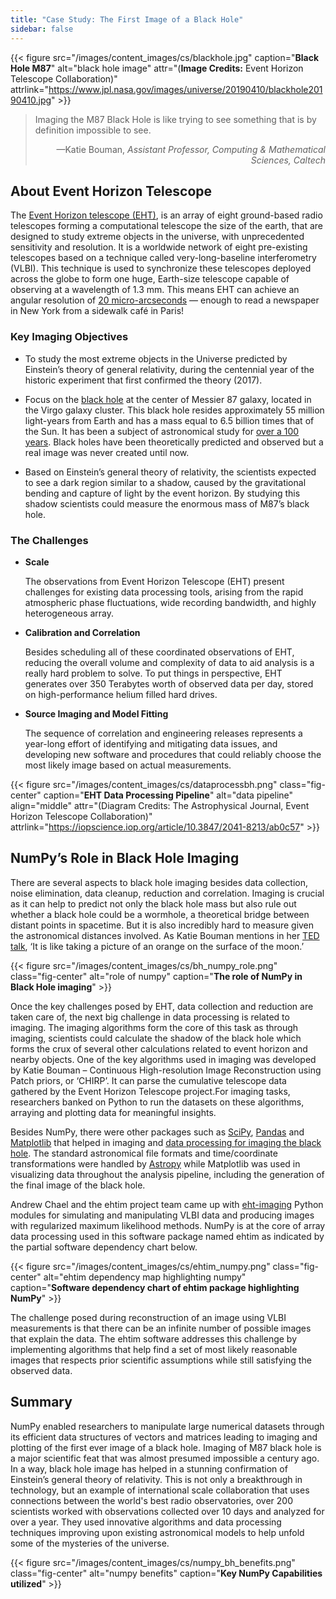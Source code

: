 ```yaml
---
title: "Case Study: The First Image of a Black Hole"
sidebar: false
---
```


{{< figure src="/images/content_images/cs/blackhole.jpg" caption="**Black Hole M87**" alt="black hole image" attr="(**Image Credits:** Event Horizon Telescope Collaboration)" attrlink="https://www.jpl.nasa.gov/images/universe/20190410/blackhole20190410.jpg" >}}

<blockquote cite="https://www.youtube.com/watch?v=BIvezCVcsYs">
    <p>Imaging the M87 Black Hole is like trying to see something that is by definition impossible to see.</p>
    <footer align="right">—Katie Bouman, <cite>Assistant Professor, Computing & Mathematical Sciences, Caltech</cite></footer>
</blockquote>

## About Event Horizon Telescope

The [Event Horizon telescope (EHT)](https://eventhorizontelescope.org), is an array of eight ground-based radio telescopes forming a computational telescope the size of the earth, that are designed to study extreme objects in the universe, with unprecedented sensitivity and resolution.  It is a worldwide network of eight pre-existing telescopes based on a technique called very-long-baseline interferometry (VLBI). This technique is used to synchronize these telescopes deployed across the globe to form one huge, Earth-size telescope capable of observing at a wavelength of 1.3 mm. This means EHT can achieve an angular resolution of [20 micro-arcseconds](https://eventhorizontelescope.org/press-release-april-10-2019-astronomers-capture-first-image-black-hole) — enough to read a newspaper in New York from a sidewalk café in Paris! 

### Key Imaging Objectives

* To study the most extreme objects in the Universe predicted by Einstein’s theory of general relativity, during the centennial year of the historic experiment that first confirmed the theory (2017).

* Focus on the [black hole](https://solarsystem.nasa.gov/resources/2319/first-image-of-a-black-hole/) at the center of Messier 87 galaxy, located in the Virgo galaxy cluster. This black hole resides approximately 55 million light-years from Earth and has a mass equal  to 6.5 billion times that of the Sun. It has been a subject of astronomical study for [over a 100 years](https://www.jpl.nasa.gov/news/news.php?feature=7385). Black holes have been theoretically predicted and observed but a real image was never created until now.

* Based on Einstein’s general theory of relativity, the scientists expected to see a dark region similar to a shadow, caused by the gravitational bending and capture of light by the event horizon. By studying this shadow scientists could measure the enormous mass of M87’s black hole. 

### The Challenges 

* **Scale**

    The observations from Event Horizon Telescope (EHT) present challenges for existing data processing tools, arising from the rapid atmospheric phase fluctuations, wide recording bandwidth, and highly heterogeneous array.

* **Calibration and Correlation**

    Besides scheduling all of these coordinated observations of EHT, reducing the overall volume and complexity of data to aid analysis is a really hard problem to solve. To put things in perspective, EHT generates over 350 Terabytes worth of observed data per day, stored on high-performance helium filled hard drives.

* **Source Imaging and Model Fitting**

    The sequence of correlation and engineering releases represents a year-long effort of identifying and mitigating data issues, and developing new software and procedures that could reliably choose the most likely image based on actual measurements.

{{< figure src="/images/content_images/cs/dataprocessbh.png" class="fig-center" caption="**EHT Data Processing Pipeline**" alt="data pipeline" align="middle" attr="(Diagram Credits: The Astrophysical Journal, Event Horizon Telescope Collaboration)" attrlink="https://iopscience.iop.org/article/10.3847/2041-8213/ab0c57" >}}

## NumPy’s Role in Black Hole Imaging
	
There are several aspects to black hole imaging besides data collection, noise elimination, data cleanup, reduction and correlation. Imaging is crucial as it can help  to predict not only the black hole mass but also rule out whether a black hole could be a wormhole, a theoretical bridge between distant points in spacetime. But it is also incredibly hard to measure given the astronomical distances involved. As Katie Bouman mentions in her [TED talk](https://www.youtube.com/watch?v=BIvezCVcsYs), ‘It is like taking a picture of an orange on the surface of the moon.’

{{< figure src="/images/content_images/cs/bh_numpy_role.png" class="fig-center" alt="role of numpy" caption="**The role of NumPy in Black Hole imaging**" >}}

Once the key challenges posed by EHT, data collection and reduction are taken care of, the next big challenge in data processing is related to imaging. The imaging algorithms form the core of this task as through imaging, scientists could calculate the shadow of the black hole which forms the crux of several other calculations related to event horizon and nearby objects. One of the key algorithms used in imaging was developed by Katie Bouman – Continuous High-resolution Image Reconstruction using Patch priors, or ‘CHIRP’. It can parse the cumulative telescope data gathered by the Event Horizon Telescope project.For imaging tasks, researchers banked on Python to run the datasets on these algorithms, arraying and plotting data for meaningful insights.  

Besides NumPy, there were other packages such as [SciPy](https://www.scipy.org), [Pandas](https://pandas.io) and [Matplotlib](https://matplotlib.org) that helped in imaging and [data processing for imaging the black hole](https://iopscience.iop.org/article/10.3847/2041-8213/ab0c57). The standard astronomical file formats and time/coordinate transformations were handled by [Astropy](https://www.astropy.org) while Matplotlib was used in visualizing data throughout the analysis pipeline, including the generation of the final image of the black hole.

Andrew Chael and the ehtim project team came up with [eht-imaging](https://github.com/achael/eht-imaging) Python modules for simulating and manipulating VLBI data and producing images with regularized maximum likelihood methods. NumPy is at the core of array data processing used in this software package named ehtim as indicated by the partial software dependency chart below.

{{< figure src="/images/content_images/cs/ehtim_numpy.png" class="fig-center" alt="ehtim dependency map highlighting numpy" caption="**Software dependency chart of ehtim package highlighting NumPy**" >}}

The challenge posed during reconstruction of an image using VLBI measurements is that there can be an infinite number of possible images that explain the data.  The ehtim software addresses this challenge by implementing algorithms that help find a set of most likely reasonable images that respects prior scientific assumptions while still satisfying the observed data.


## Summary

NumPy enabled researchers to manipulate large numerical datasets through its efficient data structures of vectors and matrices leading to imaging and plotting of the first ever image of a black hole. Imaging of M87 black hole is a major scientific feat that was almost presumed impossible a century ago.  In a way, black hole image has helped in a stunning confirmation of Einstein’s general theory of relativity. This is not only a breakthrough in technology, but an example of international scale collaboration that uses connections between the world's best radio observatories, over 200 scientists worked with observations collected over 10 days and analyzed for over a year. They used innovative algorithms and data processing techniques improving upon existing astronomical models to help unfold some of the mysteries of the universe.

{{< figure src="/images/content_images/cs/numpy_bh_benefits.png" class="fig-center" alt="numpy benefits" caption="**Key NumPy Capabilities utilized**" >}}
